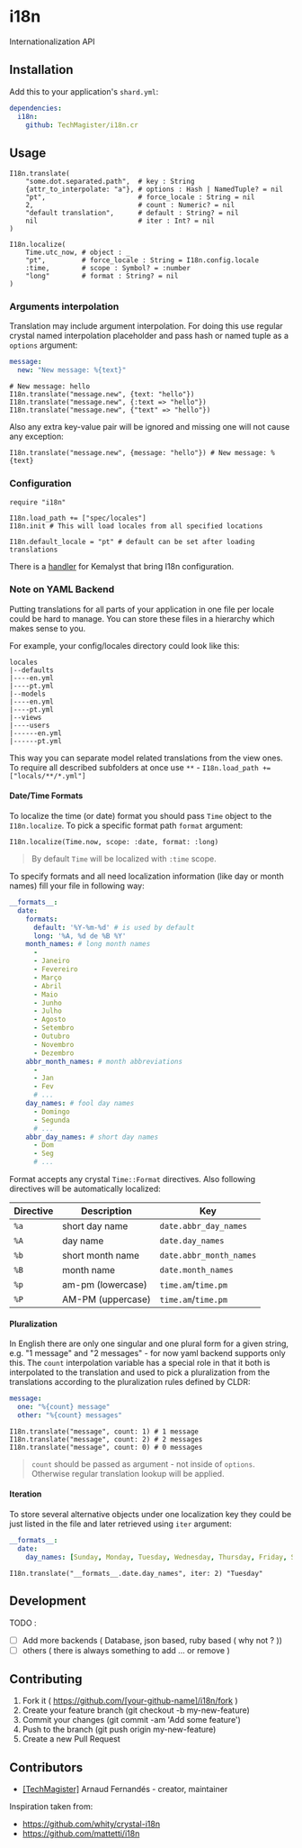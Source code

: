 # i18n

Internationalization API

## Installation

Add this to your application's `shard.yml`:

```yaml
dependencies:
  i18n:
    github: TechMagister/i18n.cr
```

## Usage

``` crystal
I18n.translate(
    "some.dot.separated.path",  # key : String
    {attr_to_interpolate: "a"}, # options : Hash | NamedTuple? = nil
    "pt",                       # force_locale : String = nil
    2,                          # count : Numeric? = nil
    "default translation",      # default : String? = nil
    nil                         # iter : Int? = nil
)

I18n.localize(
    Time.utc_now, # object : _
    "pt",         # force_locale : String = I18n.config.locale
    :time,        # scope : Symbol? = :number
    "long"        # format : String? = nil
)
```

### Arguments interpolation

Translation may include argument interpolation. For doing this use regular crystal named interpolation placeholder and pass hash or named tuple as a `options` argument:

```yaml
message:
  new: "New message: %{text}"
```

```crystal
# New message: hello
I18n.translate("message.new", {text: "hello"})
I18n.translate("message.new", {:text => "hello"})
I18n.translate("message.new", {"text" => "hello"})
```

Also any extra key-value pair will be ignored and missing one will not cause any exception:

```crystal
I18n.translate("message.new", {message: "hello"}) # New message: %{text}
```

### Configuration

```crystal
require "i18n"

I18n.load_path += ["spec/locales"]
I18n.init # This will load locales from all specified locations

I18n.default_locale = "pt" # default can be set after loading translations
```

There is a [handler](https://github.com/TechMagister/kemalyst-i18n) for Kemalyst that bring I18n configuration.

### Note on YAML Backend

Putting translations for all parts of your application in one file per locale could be hard to manage. You can store these files in a hierarchy which makes sense to you.

For example, your config/locales directory could look like this:

```
locales
|--defaults
|----en.yml
|----pt.yml
|--models
|----en.yml
|----pt.yml
|--views
|----users
|------en.yml
|------pt.yml
```

This way you can separate model related translations from the view ones. To require all described subfolders at once use `**` - `I18n.load_path += ["locals/**/*.yml"]`

#### Date/Time Formats

To localize the time (or date) format you should pass `Time` object to the `I18n.localize`. To pick a specific format path `format` argument:

```crystal
I18n.localize(Time.now, scope: :date, format: :long)
```

> By default `Time` will be localized with `:time` scope.

To specify formats and all need localization information (like day or month names) fill your file in following way:

```yaml
__formats__:
  date:
    formats:
      default: '%Y-%m-%d' # is used by default
      long: '%A, %d de %B %Y'
    month_names: # long month names
      -
      - Janeiro
      - Fevereiro
      - Março
      - Abril
      - Maio
      - Junho
      - Julho
      - Agosto
      - Setembro
      - Outubro
      - Novembro
      - Dezembro
    abbr_month_names: # month abbreviations
      -
      - Jan
      - Fev
      # ...
    day_names: # fool day names
      - Domingo
      - Segunda
      # ...
    abbr_day_names: # short day names
      - Dom
      - Seg
      # ...
```

Format accepts any crystal `Time::Format` directives. Also following directives will be automatically localized:

| Directive | Description | Key |
|---|---|---|
| `%a` | short day name | `date.abbr_day_names` |
| `%A` | day name | `date.day_names` |
| `%b` | short month name | `date.abbr_month_names` |
| `%B` | month name | `date.month_names` |
| `%p` | am-pm (lowercase) | `time.am`/`time.pm` |
| `%P` | AM-PM (uppercase) | `time.am`/`time.pm` |

#### Pluralization

In English there are only one singular and one plural form for a given string, e.g. "1 message" and "2 messages" - for now yaml backend supports only this. The `count` interpolation variable has a special role in that it both is interpolated to the translation and used to pick a pluralization from the translations according to the pluralization rules defined by CLDR:

```yaml
message:
  one: "%{count} message"
  other: "%{count} messages"
```

```crystal
I18n.translate("message", count: 1) # 1 message
I18n.translate("message", count: 2) # 2 messages
I18n.translate("message", count: 0) # 0 messages
```

> `count` should be passed as argument - not inside of `options`. Otherwise regular translation lookup will be applied.

#### Iteration

To store several alternative objects under one localization key they could be just listed in the file and later retrieved using `iter` argument:

```yaml
__formats__:
  date:
    day_names: [Sunday, Monday, Tuesday, Wednesday, Thursday, Friday, Saturday]
```

```crystal
I18n.translate("__formats__.date.day_names", iter: 2) "Tuesday"
```

## Development

TODO :

- [ ] Add more backends ( Database, json based, ruby based ( why not ? ))
- [ ] others ( there is always something to add ... or remove )

## Contributing

1. Fork it ( https://github.com/[your-github-name]/i18n/fork )
2. Create your feature branch (git checkout -b my-new-feature)
3. Commit your changes (git commit -am 'Add some feature')
4. Push to the branch (git push origin my-new-feature)
5. Create a new Pull Request

## Contributors

- [[TechMagister]](https://github.com/TechMagister) Arnaud Fernandés - creator, maintainer

Inspiration taken from:

- https://github.com/whity/crystal-i18n
- https://github.com/mattetti/i18n
